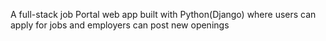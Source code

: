 A full-stack job Portal web app built with Python(Django) where users can apply for jobs and employers can post new openings
